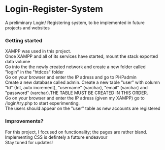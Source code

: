 # Login-Register-System
A preliminary Login/ Registering system, to be implemented in future projects and websites

### Getting started
XAMPP was used in this project. <br />
Once XAMPP and all of its services have started, mount the stack exported data volume<br />
Go into the the newly created network and create a new folder called "login" in the "htdcos" folder<br />
Go on your browser and enter the IP adress and go to PHPadmin<br />
Create a new database called admin. Create a new table "user" with column "Id" (Int, auto increment), "username" (varchar), "email" (varchar) and "password" (varchar).THE TABLE MUST BE CREATED IN THIS ORDER. <br />
Go on your browser and enter the IP adress (given my XAMPP) go to /login/try.php to start experimenting.<br />
The users should appear on the "user" table as new accounts are registered<br />


### Improvements?
For this project, I focused on functionality; the pages are rather bland. Implementing CSS is defintely a futture endeavour <br />
Stay tuned for updates!
